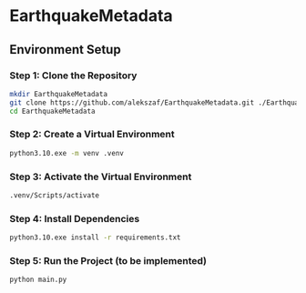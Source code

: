 # EarthquakeMetadata

## Environment Setup
### Step 1: Clone the Repository
```bash
mkdir EarthquakeMetadata
git clone https://github.com/alekszaf/EarthquakeMetadata.git ./EarthquakeMetadata
cd EarthquakeMetadata
```

### Step 2: Create a Virtual Environment
```bash
python3.10.exe -m venv .venv
```

### Step 3: Activate the Virtual Environment
```bash
.venv/Scripts/activate
```

### Step 4: Install Dependencies
```bash
python3.10.exe install -r requirements.txt
```

### Step 5: Run the Project (to be implemented)
```bash
python main.py
```